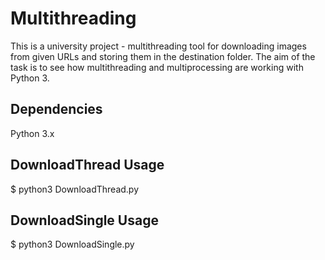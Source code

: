 # Multithreading

This is a university project - multithreading tool for downloading images from given URLs and storing them in the destination folder.
The aim of the task is to see how multithreading and multiprocessing are working with Python 3.

## Dependencies

Python 3.x

## DownloadThread Usage

$ python3 DownloadThread.py

## DownloadSingle Usage

$ python3 DownloadSingle.py
